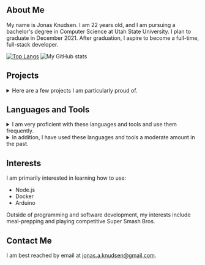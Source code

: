 ## About Me

My name is Jonas Knudsen. I am 22 years old, and I am pursuing a bachelor's degree in Computer Science at Utah State University. 
I plan to graduate in December 2021. After graduation, I aspire to become a full-time, full-stack developer.

[![Top Langs](https://github-readme-stats.vercel.app/api/top-langs/?username=jonasknudsen&layout=compact)](https://github.com/anuraghazra/github-readme-stats)
![My GitHub stats](https://github-readme-stats.vercel.app/api?username=jonasknudsen&hide_title=true&count_private=true&include_all_commits=true&hide_rank=true)

## Projects

<details>
 <summary>
Here are a few projects I am particularly proud of. 
 </summary>

### [Tetris](https://github.com/jonasknudsen/cs5410/tree/main/FinalProject-Tetris) 

<div> 
 <a href="https://docs.microsoft.com/en-us/dotnet/csharp/">
  <img src="https://img.shields.io/badge/C%23-239120?style=for-the-badge&logo=c-sharp&logoColor=white" />
 </a>
 <a href="https://dotnet.microsoft.com/">
  <img src="https://img.shields.io/badge/.NET-5C2D91?style=for-the-badge&logo=.net&logoColor=white" />
 </a>
 <a href="https://www.monogame.net/">
  <img src="https://img.shields.io/badge/MonoGame-D54B23?style=for-the-badge&logo=.net&logoColor=white" />
 </a>
</div>

<a href="https://github.com/jonasknudsen/cs5410/tree/main/FinalProject-Tetris">
 <img src="https://raw.githubusercontent.com/jonasknudsen/jonasknudsen/main/images/tetris-game.png" width="600" />
</a>

A Tetris game I created from scratch using C# and Monogame.
 
* The Tetris AI used in Attract Mode was based on results from Yiyuan Lee's Tetris AI training 
  (training details [here](https://codemyroad.wordpress.com/2013/04/14/tetris-ai-the-near-perfect-player/),
  GitHub repo [here](https://github.com/LeeYiyuan/tetrisai)).
* Game details:
  * Uses the [Original Nintendo scoring system](https://tetris.fandom.com/wiki/Scoring#Original_Nintendo_Scoring_System).
  * Uses [sticky gravity](https://tetris.fandom.com/wiki/Line_clear#Line_clear_gravity) on line clears.
  * New level reached after every 10 line clears.
* Persistent storage for this game stores high scores and control configs between sessions.
 
### [Lunar Lander](https://github.com/jonasknudsen/cs5410/tree/main/Assn3-LunarLander)

<div> 
 <a href="https://docs.microsoft.com/en-us/dotnet/csharp/">
  <img src="https://img.shields.io/badge/C%23-239120?style=for-the-badge&logo=c-sharp&logoColor=white" />
 </a>
 <a href="https://dotnet.microsoft.com/">
  <img src="https://img.shields.io/badge/.NET-5C2D91?style=for-the-badge&logo=.net&logoColor=white" />
 </a>
 <a href="https://www.monogame.net/">
  <img src="https://img.shields.io/badge/MonoGame-D54B23?style=for-the-badge&logo=.net&logoColor=white" />
 </a>
</div>
 
<a href="https://github.com/jonasknudsen/cs5410/tree/main/Assn3-LunarLander">
 <img src="https://raw.githubusercontent.com/jonasknudsen/jonasknudsen/main/images/lunar-lander-game.png" width="600" />
</a>

A Lunar Lander game I created from scratch using C# and Monogame. 
 
* Terrain for this game is generated using the [midpoint displacement algorithm](https://bitesofcode.wordpress.com/2016/12/23/landscape-generation-using-midpoint-displacement/).
* The lander's physics are calculated using a real-time physics simulation. 
  * Lander thrust acceleration: 7 m/s^2.
  * Moon's gravity acceleration: -1.62 m/s^2.
* Persistent storage for this game stores high scores and control configs between sessions.
 
### [Dan's Bagel Shop](https://github.com/jonasknudsen/cs3450-7even) 

<div>
 <a href="https://developer.mozilla.org/en-US/docs/Web/HTML">
  <img src="https://img.shields.io/badge/HTML5-E34F26?style=for-the-badge&logo=html5&logoColor=white" />
 </a>
 <a href="https://www.w3.org/Style/CSS/Overview.en.html">
  <img src="https://img.shields.io/badge/CSS-239120?&style=for-the-badge&logo=css3&logoColor=white" />
 </a>
 <a href="https://developer.mozilla.org/en-US/docs/Web/JavaScript">
  <img src="https://img.shields.io/badge/JavaScript-323330?style=for-the-badge&logo=javascript&logoColor=F7DF1E" />
 </a>
 <a href="https://www.djangoproject.com/">
  <img src="https://img.shields.io/badge/Django-092E20?style=for-the-badge&logo=django&logoColor=white" />
 </a>
 <a href="https://www.python.org/">
  <img src="https://img.shields.io/badge/Python-14354C?style=for-the-badge&logo=python&logoColor=white" />
 </a>
 <a href="https://www.sqlite.org/index.html">
  <img src="https://img.shields.io/badge/SQLite-07405E?style=for-the-badge&logo=sqlite&logoColor=white" />
 </a>
</div>

<a href="https://github.com/jonasknudsen/cs3450-7even">
 <img src="https://raw.githubusercontent.com/jonasknudsen/jonasknudsen/main/images/dans-bagel-shop.png" width="600" />
</a>

A website I created with two colleagues for a course project. It simulates a bagel shop from the perspective of 
a customer, an employee, a manager, and an owner. This webpage was created using the Django framework.

</details>

## Languages and Tools

<details>
 <summary>
  I am very proficient with these languages and tools and use them frequently.
 </summary>
<ul>
  <li> C# </li>
  <li> Java </li>
  <li> Android Studio </li>
  <li> Python </li>
  <li> HTML/CSS/JavaScript </li>
  <li> Anaconda/Juypter Notebook </li>
  <li> Ubuntu Server management using Bash and SSH </li>
  <li> Collaboration with other developers using Git and GitHub </li>
  <li> Developing using Windows, macOS, and Linux </li>
 </ul>
</details>

<details>
 <summary>
  In addition, I have used these languages and tools a moderate amount in the past.
 </summary>
 <ul>
  <li> Verilog </li>
  <li> C/C++ </li>
  <li> Kotlin </li>
  <li> Django </li>
  <li> D3.js </li>
  <li> Microsoft SQL Server </li>
 </ul>
</details>

## Interests

I am primarily interested in learning how to use:

* Node.js
* Docker
* Arduino

Outside of programming and software development, my interests include meal-prepping and playing competitive Super Smash Bros.

## Contact Me

I am best reached by email at jonas.a.knudsen@gmail.com.
